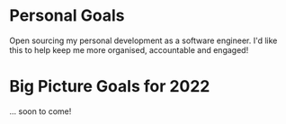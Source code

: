 Personal Goals
==============

Open sourcing my personal development as a software engineer. I'd like this to help keep me more organised, accountable and engaged!


# Big Picture Goals for 2022
... soon to come!